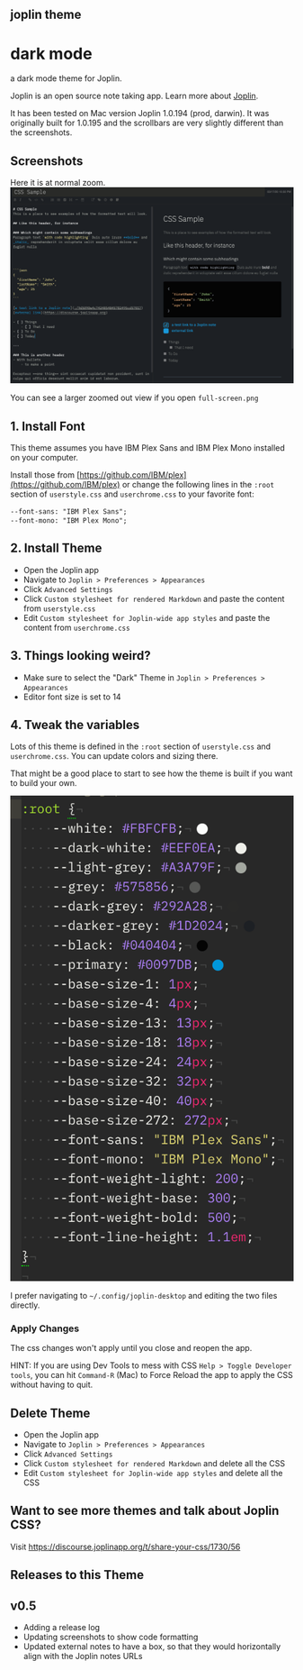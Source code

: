 ## joplin theme
# dark mode
a dark mode theme for Joplin.

Joplin is an open source note taking app. Learn more about [Joplin](http://joplinapp.org).

It has been tested on Mac version Joplin 1.0.194 (prod, darwin). It was originally built for 1.0.195 and the scrollbars are very slightly different than the screenshots.

## Screenshots
Here it is at normal zoom.
![v0.5-updates.png](v0.5-updates.png)

You can see a larger zoomed out view if you open `full-screen.png`

## 1. Install Font

This theme assumes you have IBM Plex Sans and IBM Plex Mono installed on your computer.

Install those from [https://github.com/IBM/plex](https://github.com/IBM/plex) or change the following lines in the `:root` section of  `userstyle.css` and `userchrome.css` to your favorite font:
```
--font-sans: "IBM Plex Sans";
--font-mono: "IBM Plex Mono";
```

## 2. Install Theme
- Open the Joplin app
- Navigate to  `Joplin > Preferences > Appearances`
- Click `Advanced Settings`
- Click `Custom stylesheet for rendered Markdown` and paste the content from `userstyle.css`
- Edit `Custom stylesheet for Joplin-wide app styles` and paste the content from `userchrome.css`


## 3. Things looking weird?
- Make sure to select the "Dark" Theme in `Joplin > Preferences > Appearances`
- Editor font size is set to 14

## 4. Tweak the variables
Lots of this theme is defined in the `:root` section of  `userstyle.css` and `userchrome.css`. You can update colors and sizing there.

That might be a good place to start to see how the theme is built if you want to build your own.

![variable-definition.png](variable-definition.png)

I prefer navigating to `~/.config/joplin-desktop` and editing the two files directly.

### Apply Changes
The css changes won't apply until you close and reopen the app.

HINT: If you are using Dev Tools to mess with CSS `Help > Toggle Developer tools`, you can hit `Command-R` (Mac) to Force Reload the app to apply the CSS without having to quit.

## Delete Theme
- Open the Joplin app
- Navigate to  `Joplin > Preferences > Appearances`
- Click `Advanced Settings`
- Click `Custom stylesheet for rendered Markdown` and delete all the CSS
- Edit `Custom stylesheet for Joplin-wide app styles` and delete all the CSS

## Want to see more themes and talk about Joplin CSS?
Visit https://discourse.joplinapp.org/t/share-your-css/1730/56

## Releases to this Theme
## v0.5
- Adding a release log
- Updating screenshots to show code formatting
- Updated external notes to have a box, so that they would horizontally align with the Joplin notes URLs
